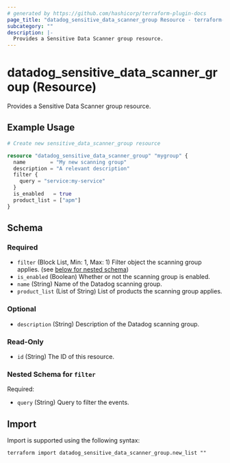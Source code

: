 ```yaml
---
# generated by https://github.com/hashicorp/terraform-plugin-docs
page_title: "datadog_sensitive_data_scanner_group Resource - terraform-provider-datadog"
subcategory: ""
description: |-
  Provides a Sensitive Data Scanner group resource.
---
```


# datadog_sensitive_data_scanner_group (Resource)

Provides a Sensitive Data Scanner group resource.

## Example Usage

```terraform
# Create new sensitive_data_scanner_group resource

resource "datadog_sensitive_data_scanner_group" "mygroup" {
  name        = "My new scanning group"
  description = "A relevant description"
  filter {
    query = "service:my-service"
  }
  is_enabled   = true
  product_list = ["apm"]
}
```

<!-- schema generated by tfplugindocs -->
## Schema

### Required

- `filter` (Block List, Min: 1, Max: 1) Filter object the scanning group applies. (see [below for nested schema](#nestedblock--filter))
- `is_enabled` (Boolean) Whether or not the scanning group is enabled.
- `name` (String) Name of the Datadog scanning group.
- `product_list` (List of String) List of products the scanning group applies.

### Optional

- `description` (String) Description of the Datadog scanning group.

### Read-Only

- `id` (String) The ID of this resource.

<a id="nestedblock--filter"></a>
### Nested Schema for `filter`

Required:

- `query` (String) Query to filter the events.

## Import

Import is supported using the following syntax:

```shell
terraform import datadog_sensitive_data_scanner_group.new_list ""
```
